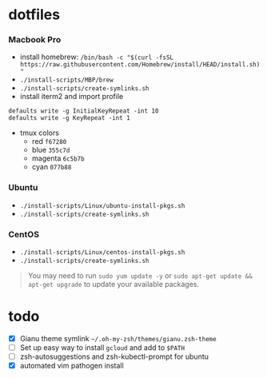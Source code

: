 # dotfiles

### Macbook Pro
- install homebrew: `/bin/bash -c "$(curl -fsSL https://raw.githubusercontent.com/Homebrew/install/HEAD/install.sh)"`
- `./install-scripts/MBP/brew`
- `./install-scripts/create-symlinks.sh`
- install iterm2 and import profile
```
defaults write -g InitialKeyRepeat -int 10
defaults write -g KeyRepeat -int 1
```
- tmux colors
  - red `f67280`
  - blue `355c7d`
  - magenta `6c5b7b`
  - cyan `077b88`

### Ubuntu
- `./install-scripts/Linux/ubuntu-install-pkgs.sh`
- `./install-scripts/create-symlinks.sh`

### CentOS
- `./install-scripts/Linux/centos-install-pkgs.sh`
- `./install-scripts/create-symlinks.sh`

> You may need to run `sudo yum update -y` or `sudo apt-get update && apt-get upgrade` to update your available packages.

# todo
- [x] Gianu theme symlink `~/.oh-my-zsh/themes/gianu.zsh-theme`
- [ ] Set up easy way to install `gcloud` and add to `$PATH`
- [ ] zsh-autosuggestions and zsh-kubectl-prompt for ubuntu
- [x] automated vim pathogen install
